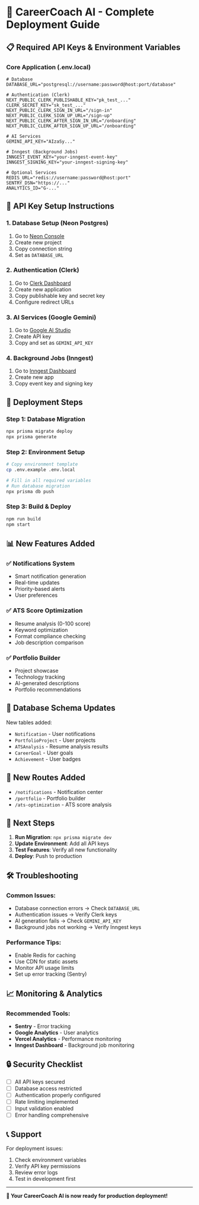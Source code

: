 # 🚀 CareerCoach AI - Complete Deployment Guide

## 📋 **Required API Keys & Environment Variables**

### **Core Application (.env.local)**
```env
# Database
DATABASE_URL="postgresql://username:password@host:port/database"

# Authentication (Clerk)
NEXT_PUBLIC_CLERK_PUBLISHABLE_KEY="pk_test_..."
CLERK_SECRET_KEY="sk_test_..."
NEXT_PUBLIC_CLERK_SIGN_IN_URL="/sign-in"
NEXT_PUBLIC_CLERK_SIGN_UP_URL="/sign-up"
NEXT_PUBLIC_CLERK_AFTER_SIGN_IN_URL="/onboarding"
NEXT_PUBLIC_CLERK_AFTER_SIGN_UP_URL="/onboarding"

# AI Services
GEMINI_API_KEY="AIzaSy..."

# Inngest (Background Jobs)
INNGEST_EVENT_KEY="your-inngest-event-key"
INNGEST_SIGNING_KEY="your-inngest-signing-key"

# Optional Services
REDIS_URL="redis://username:password@host:port"
SENTRY_DSN="https://..."
ANALYTICS_ID="G-..."
```

## 🔑 **API Key Setup Instructions**

### **1. Database Setup (Neon Postgres)**
1. Go to [Neon Console](https://console.neon.tech/)
2. Create new project
3. Copy connection string
4. Set as `DATABASE_URL`

### **2. Authentication (Clerk)**
1. Go to [Clerk Dashboard](https://dashboard.clerk.com/)
2. Create new application
3. Copy publishable key and secret key
4. Configure redirect URLs

### **3. AI Services (Google Gemini)**
1. Go to [Google AI Studio](https://aistudio.google.com/)
2. Create API key
3. Copy and set as `GEMINI_API_KEY`

### **4. Background Jobs (Inngest)**
1. Go to [Inngest Dashboard](https://app.inngest.com/)
2. Create new app
3. Copy event key and signing key

## 🚀 **Deployment Steps**

### **Step 1: Database Migration**
```bash
npx prisma migrate deploy
npx prisma generate
```

### **Step 2: Environment Setup**
```bash
# Copy environment template
cp .env.example .env.local

# Fill in all required variables
# Run database migration
npx prisma db push
```

### **Step 3: Build & Deploy**
```bash
npm run build
npm start
```

## 📊 **New Features Added**

### **✅ Notifications System**
- Smart notification generation
- Real-time updates
- Priority-based alerts
- User preferences

### **✅ ATS Score Optimization**
- Resume analysis (0-100 score)
- Keyword optimization
- Format compliance checking
- Job description comparison

### **✅ Portfolio Builder**
- Project showcase
- Technology tracking
- AI-generated descriptions
- Portfolio recommendations

## 🔧 **Database Schema Updates**

New tables added:
- `Notification` - User notifications
- `PortfolioProject` - User projects
- `ATSAnalysis` - Resume analysis results
- `CareerGoal` - User goals
- `Achievement` - User badges

## 📱 **New Routes Added**

- `/notifications` - Notification center
- `/portfolio` - Portfolio builder
- `/ats-optimization` - ATS score analysis

## 🎯 **Next Steps**

1. **Run Migration**: `npx prisma migrate dev`
2. **Update Environment**: Add all API keys
3. **Test Features**: Verify all new functionality
4. **Deploy**: Push to production

## 🛠️ **Troubleshooting**

### **Common Issues:**
- Database connection errors → Check `DATABASE_URL`
- Authentication issues → Verify Clerk keys
- AI generation fails → Check `GEMINI_API_KEY`
- Background jobs not working → Verify Inngest keys

### **Performance Tips:**
- Enable Redis for caching
- Use CDN for static assets
- Monitor API usage limits
- Set up error tracking (Sentry)

## 📈 **Monitoring & Analytics**

### **Recommended Tools:**
- **Sentry** - Error tracking
- **Google Analytics** - User analytics
- **Vercel Analytics** - Performance monitoring
- **Inngest Dashboard** - Background job monitoring

## 🔒 **Security Checklist**

- [ ] All API keys secured
- [ ] Database access restricted
- [ ] Authentication properly configured
- [ ] Rate limiting implemented
- [ ] Input validation enabled
- [ ] Error handling comprehensive

## 📞 **Support**

For deployment issues:
1. Check environment variables
2. Verify API key permissions
3. Review error logs
4. Test in development first

---

**🎉 Your CareerCoach AI is now ready for production deployment!**
